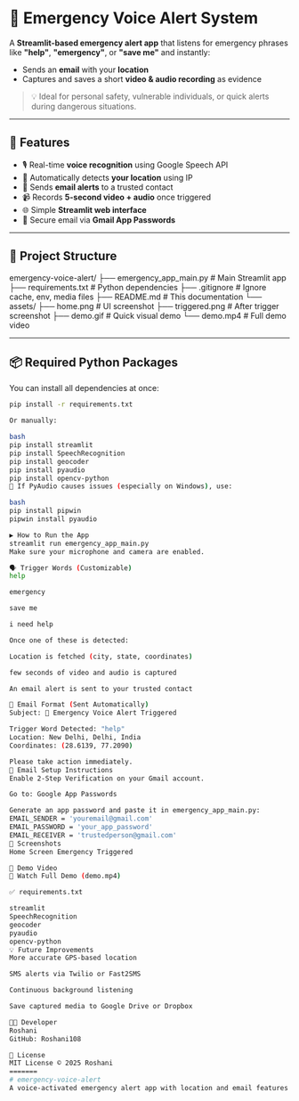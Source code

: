 # 🚨 Emergency Voice Alert System

A **Streamlit-based emergency alert app** that listens for emergency phrases like **"help"**, **"emergency"**, or **"save me"** and instantly:

- Sends an **email** with your **location**
- Captures and saves a short **video & audio recording** as evidence

> 💡 Ideal for personal safety, vulnerable individuals, or quick alerts during dangerous situations.

---

## 🧠 Features

- 🎙️ Real-time **voice recognition** using Google Speech API
- 📍 Automatically detects **your location** using IP
- 📧 Sends **email alerts** to a trusted contact
- 📹 Records **5-second video + audio** once triggered
- 🌐 Simple **Streamlit web interface**
- 🔐 Secure email via **Gmail App Passwords**

---

## 📂 Project Structure

emergency-voice-alert/
├── emergency_app_main.py # Main Streamlit app
├── requirements.txt # Python dependencies
├── .gitignore # Ignore cache, env, media files
├── README.md # This documentation
└── assets/
├── home.png # UI screenshot
├── triggered.png # After trigger screenshot
├── demo.gif # Quick visual demo
└── demo.mp4 # Full demo video

---

## 📦 Required Python Packages

You can install all dependencies at once:

```bash
pip install -r requirements.txt

Or manually:

bash
pip install streamlit
pip install SpeechRecognition
pip install geocoder
pip install pyaudio
pip install opencv-python
🔧 If PyAudio causes issues (especially on Windows), use:

bash
pip install pipwin
pipwin install pyaudio

▶️ How to Run the App
streamlit run emergency_app_main.py
Make sure your microphone and camera are enabled.

🗣️ Trigger Words (Customizable)
help

emergency

save me

i need help

Once one of these is detected:

Location is fetched (city, state, coordinates)

few seconds of video and audio is captured

An email alert is sent to your trusted contact

📧 Email Format (Sent Automatically)
Subject: 🚨 Emergency Voice Alert Triggered

Trigger Word Detected: "help"
Location: New Delhi, Delhi, India
Coordinates: (28.6139, 77.2090)

Please take action immediately.
🔐 Email Setup Instructions
Enable 2-Step Verification on your Gmail account.

Go to: Google App Passwords

Generate an app password and paste it in emergency_app_main.py:
EMAIL_SENDER = 'youremail@gmail.com'
EMAIL_PASSWORD = 'your_app_password'
EMAIL_RECEIVER = 'trustedperson@gmail.com'
📸 Screenshots
Home Screen	Emergency Triggered

🎥 Demo Video
🔗 Watch Full Demo (demo.mp4)

✅ requirements.txt

streamlit
SpeechRecognition
geocoder
pyaudio
opencv-python
💡 Future Improvements
More accurate GPS-based location

SMS alerts via Twilio or Fast2SMS

Continuous background listening

Save captured media to Google Drive or Dropbox

👩‍💻 Developer
Roshani
GitHub: Roshani108

📜 License
MIT License © 2025 Roshani
=======
# emergency-voice-alert
A voice-activated emergency alert app with location and email features.
